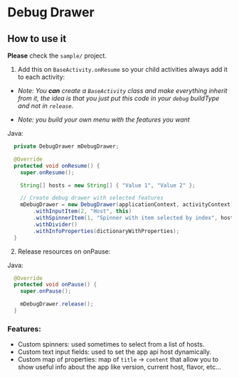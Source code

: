 # Debug Drawer

## How to use it

**Please** check the `sample/` project.

1. Add this on `BaseActivity.onResume` so your child activities always add it to each activity:

- _Note: You **can** create a `BaseActivity` class and make everything inherit from it, the idea is that
you just put this code in your `debug` buildType and not in `release`._

- _Note: you build your own menu with the features you want_

Java:
```java
  private DebugDrawer mDebugDrawer;

  @Override
  protected void onResume() {
    super.onResume();

    String[] hosts = new String[] { "Value 1", "Value 2" };

    // Create debug drawer with selected features
    mDebugDrawer = new DebugDrawer(applicationContext, activityContext)
        .withInputItem(2, "Host", this)
        .withSpinnerItem(1, "Spinner with item selected by index", hosts, 0, this)
        .withDivider()
        .withInfoProperties(dictionaryWithProperties);
  }
```

2. Release resources on onPause:

Java:

```java
  @Override
  protected void onPause() {
    super.onPause();

    mDebugDrawer.release();
  }
```

### Features:

- Custom spinners: used sometimes to select from a list of hosts.
- Custom text input fields: used to set the app api host dynamically.
- Custom map of properties: map of `title` -> `content` that allow you to show  useful info about the app like version, current host, flavor, etc...